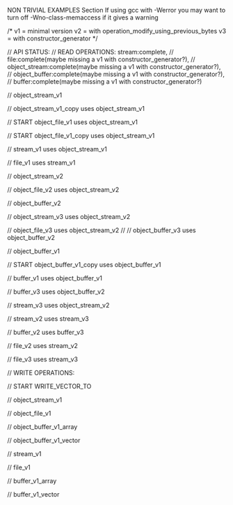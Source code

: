 NON TRIVIAL EXAMPLES Section
If using gcc with -Werror you may want to turn off -Wno-class-memaccess if it gives a warning

/*
v1 = minimal version
v2 = with operation_modify_using_previous_bytes
v3 = with constructor_generator
*/

// API STATUS:
// READ OPERATIONS: stream:complete,
// file:complete(maybe missing a v1 with constructor_generator?),
// object_stream:complete(maybe missing a v1 with constructor_generator?),
// object_buffer:complete(maybe missing a v1 with constructor_generator?),
// buffer:complete(maybe missing a v1 with constructor_generator?)

// object_stream_v1

// object_stream_v1_copy uses object_stream_v1

// START object_file_v1 uses object_stream_v1

// START object_file_v1_copy uses object_stream_v1

// stream_v1 uses object_stream_v1
  
// file_v1 uses stream_v1

// object_stream_v2

// object_file_v2 uses object_stream_v2

// object_buffer_v2

// object_stream_v3 uses object_stream_v2

// object_file_v3 uses object_stream_v2
// 
// object_buffer_v3 uses object_buffer_v2

// object_buffer_v1

// START object_buffer_v1_copy uses object_buffer_v1

// buffer_v1 uses object_buffer_v1

// buffer_v3 uses object_buffer_v2

// stream_v3 uses object_stream_v2

// stream_v2 uses stream_v3

// buffer_v2 uses buffer_v3

// file_v2 uses stream_v2

// file_v3 uses stream_v3


// WRITE OPERATIONS:

// START WRITE_VECTOR_TO

// object_stream_v1

// object_file_v1

// object_buffer_v1_array

// object_buffer_v1_vector

// stream_v1

// file_v1

// buffer_v1_array

// buffer_v1_vector
